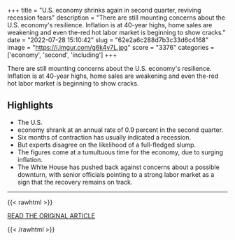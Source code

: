 +++
title = "U.S. economy shrinks again in second quarter, reviving recession fears"
description = "There are still mounting concerns about the U.S. economy's resilience. Inflation is at 40-year highs, home sales are weakening and even the-red hot labor market is beginning to show cracks."
date = "2022-07-28 15:10:42"
slug = "62e2a6c288d7b3c33d6c4168"
image = "https://i.imgur.com/g6k4v7L.jpg"
score = "3376"
categories = ['economy', 'second', 'including']
+++

There are still mounting concerns about the U.S. economy's resilience. Inflation is at 40-year highs, home sales are weakening and even the-red hot labor market is beginning to show cracks.

## Highlights

- The U.S.
- economy shrank at an annual rate of 0.9 percent in the second quarter.
- Six months of contraction has usually indicated a recession.
- But experts disagree on the likelihood of a full-fledged slump.
- The figures come at a tumultuous time for the economy, due to surging inflation.
- The White House has pushed back against concerns about a possible downturn, with senior officials pointing to a strong labor market as a sign that the recovery remains on track.

---

{{< rawhtml >}}
  <p class="article-category">
    <a target="_blank" href="https://www.washingtonpost.com/business/2022/07/28/gdp-q2-2022-economy-recession/">READ THE ORIGINAL ARTICLE</a>
  </p>
{{< /rawhtml >}}
